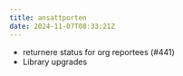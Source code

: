 ```yaml
---
title: ansattporten
date: 2024-11-07T08:33:21Z
---
```

- returnere status for org reportees (#441)
- Library upgrades


